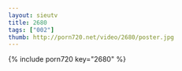 ```yaml
--- 
layout: sieutv
title: 2680
tags: ["002"]
thumb: http://porn720.net/video/2680/poster.jpg
---
```

{% include porn720 key="2680" %} 
